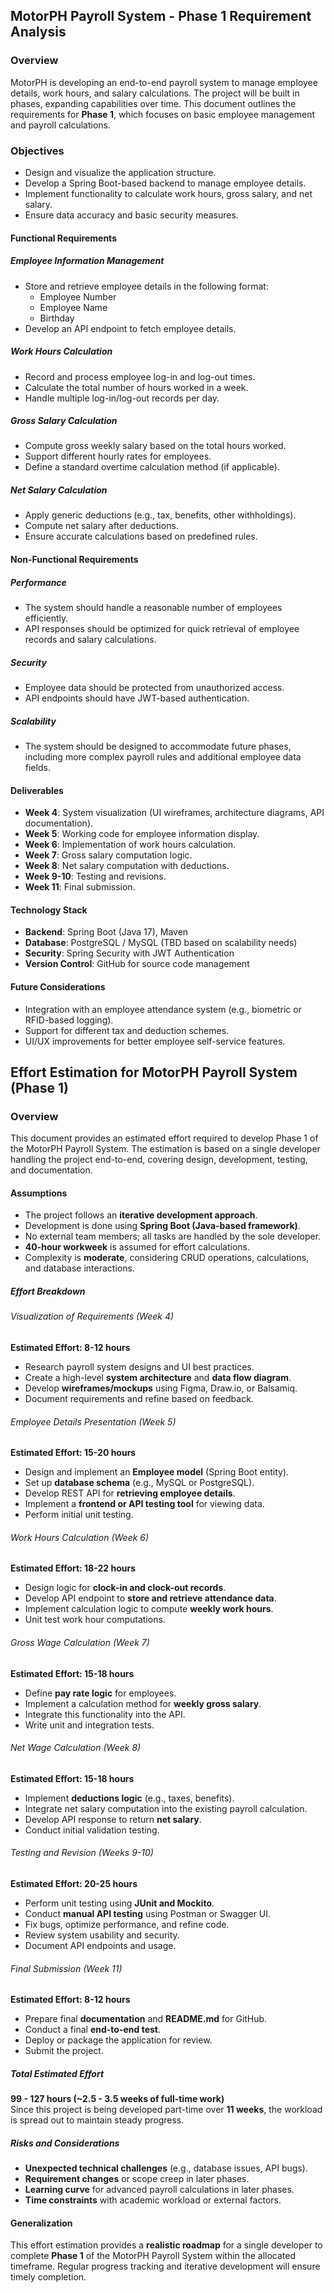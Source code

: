 ## MotorPH Payroll System - Phase 1 Requirement Analysis

### Overview
MotorPH is developing an end-to-end payroll system to manage employee details, work hours, and salary calculations. The project will be built in phases, expanding capabilities over time. This document outlines the requirements for **Phase 1**, which focuses on basic employee management and payroll calculations.

### Objectives
- Design and visualize the application structure.
- Develop a Spring Boot-based backend to manage employee details.
- Implement functionality to calculate work hours, gross salary, and net salary.
- Ensure data accuracy and basic security measures.

#### Functional Requirements

##### Employee Information Management
- Store and retrieve employee details in the following format:
  - Employee Number
  - Employee Name
  - Birthday
- Develop an API endpoint to fetch employee details.

##### Work Hours Calculation
- Record and process employee log-in and log-out times.
- Calculate the total number of hours worked in a week.
- Handle multiple log-in/log-out records per day.

##### Gross Salary Calculation
- Compute gross weekly salary based on the total hours worked.
- Support different hourly rates for employees.
- Define a standard overtime calculation method (if applicable).

##### Net Salary Calculation
- Apply generic deductions (e.g., tax, benefits, other withholdings).
- Compute net salary after deductions.
- Ensure accurate calculations based on predefined rules.

#### Non-Functional Requirements

##### Performance
- The system should handle a reasonable number of employees efficiently.
- API responses should be optimized for quick retrieval of employee records and salary calculations.

##### Security
- Employee data should be protected from unauthorized access.
- API endpoints should have JWT-based authentication.

##### Scalability
- The system should be designed to accommodate future phases, including more complex payroll rules and additional employee data fields.

#### Deliverables
- **Week 4**: System visualization (UI wireframes, architecture diagrams, API documentation).
- **Week 5**: Working code for employee information display.
- **Week 6**: Implementation of work hours calculation.
- **Week 7**: Gross salary computation logic.
- **Week 8**: Net salary computation with deductions.
- **Week 9-10**: Testing and revisions.
- **Week 11**: Final submission.

#### Technology Stack
- **Backend**: Spring Boot (Java 17), Maven
- **Database**: PostgreSQL / MySQL (TBD based on scalability needs)
- **Security**: Spring Security with JWT Authentication
- **Version Control**: GitHub for source code management

#### Future Considerations
- Integration with an employee attendance system (e.g., biometric or RFID-based logging).
- Support for different tax and deduction schemes.
- UI/UX improvements for better employee self-service features.

## Effort Estimation for MotorPH Payroll System (Phase 1)

### Overview
This document provides an estimated effort required to develop Phase 1 of the MotorPH Payroll System. The estimation is based on a single developer handling the project end-to-end, covering design, development, testing, and documentation.

#### Assumptions
- The project follows an **iterative development approach**.
- Development is done using **Spring Boot (Java-based framework)**.
- No external team members; all tasks are handled by the sole developer.
- **40-hour workweek** is assumed for effort calculations.
- Complexity is **moderate**, considering CRUD operations, calculations, and database interactions.

##### Effort Breakdown

###### Visualization of Requirements (Week 4)
**Estimated Effort: 8-12 hours**  
- Research payroll system designs and UI best practices.
- Create a high-level **system architecture** and **data flow diagram**.
- Develop **wireframes/mockups** using Figma, Draw.io, or Balsamiq.
- Document requirements and refine based on feedback.

###### Employee Details Presentation (Week 5)
**Estimated Effort: 15-20 hours**  
- Design and implement an **Employee model** (Spring Boot entity).
- Set up **database schema** (e.g., MySQL or PostgreSQL).
- Develop REST API for **retrieving employee details**.
- Implement a **frontend or API testing tool** for viewing data.
- Perform initial unit testing.

###### Work Hours Calculation (Week 6)
**Estimated Effort: 18-22 hours**  
- Design logic for **clock-in and clock-out records**.
- Develop API endpoint to **store and retrieve attendance data**.
- Implement calculation logic to compute **weekly work hours**.
- Unit test work hour computations.

###### Gross Wage Calculation (Week 7)
**Estimated Effort: 15-18 hours**  
- Define **pay rate logic** for employees.
- Implement a calculation method for **weekly gross salary**.
- Integrate this functionality into the API.
- Write unit and integration tests.

###### Net Wage Calculation (Week 8)
**Estimated Effort: 15-18 hours**  
- Implement **deductions logic** (e.g., taxes, benefits).
- Integrate net salary computation into the existing payroll calculation.
- Develop API response to return **net salary**.
- Conduct initial validation testing.

###### Testing and Revision (Weeks 9-10)
**Estimated Effort: 20-25 hours**  
- Perform unit testing using **JUnit and Mockito**.
- Conduct **manual API testing** using Postman or Swagger UI.
- Fix bugs, optimize performance, and refine code.
- Review system usability and security.
- Document API endpoints and usage.

###### Final Submission (Week 11)
**Estimated Effort: 8-12 hours**  
- Prepare final **documentation** and **README.md** for GitHub.
- Conduct a final **end-to-end test**.
- Deploy or package the application for review.
- Submit the project.

##### Total Estimated Effort
**99 - 127 hours (~2.5 - 3.5 weeks of full-time work)**  
Since this project is being developed part-time over **11 weeks**, the workload is spread out to maintain steady progress.

##### Risks and Considerations
- **Unexpected technical challenges** (e.g., database issues, API bugs).
- **Requirement changes** or scope creep in later phases.
- **Learning curve** for advanced payroll calculations in later phases.
- **Time constraints** with academic workload or external factors.

#### Generalization
This effort estimation provides a **realistic roadmap** for a single developer to complete **Phase 1** of the MotorPH Payroll System within the allocated timeframe. Regular progress tracking and iterative development will ensure timely completion.

